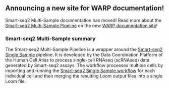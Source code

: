 ## Announcing a new site for WARP documentation!

Smart-seq2 Multi-Sample documentation has moved! Read more about the [Smart-seq2 Multi-Sample Pipeline](https://broadinstitute.github.io/warp/documentation/Pipelines/Smart-seq2_Multi_Sample_Pipeline/) on the new [WARP documentation site](https://broadinstitute.github.io/warp/)!


### Smart-seq2 Multi-Sample summary

The Smart-seq2 Multi-Sample Pipeline is a wrapper around the [Smart-seq2 Single Sample](https://github.com/broadinstitute/warp/blob/master/pipelines/skylab/smartseq2_single_sample) pipeline. It is developed by the Data Coordination Platform of the Human Cell Atlas to process single-cell RNAseq (scRNAseq) data generated by Smart-seq2 assays. The workflow processes multiple cells by importing and running the [Smart-seq2 Single Sample workflow](https://github.com/broadinstitute/warp/blob/master/pipelines/skylab/smartseq2_single_sample/SmartSeq2SingleSample.wdl) for each individual cell and then merging the resulting Loom output files into a single Loom file. 
